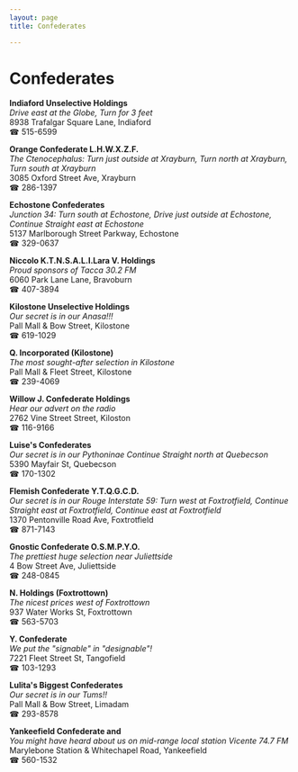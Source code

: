 ```yaml
---
layout: page 
title: Confederates

---
```



# Confederates


 **Indiaford Unselective Holdings**  
_Drive east at the Globe, Turn for 3 feet_  
8938 Trafalgar Square Lane, Indiaford  
☎ 515-6599

**Orange Confederate L.H.W.X.Z.F.**  
_The Ctenocephalus: Turn just outside at Xrayburn, Turn north at Xrayburn, Turn south at Xrayburn_  
3085 Oxford Street Ave, Xrayburn  
☎ 286-1397

**Echostone Confederates**  
_Junction 34: Turn south at Echostone, Drive just outside at Echostone, Continue Straight east at Echostone_  
5137 Marlborough Street Parkway, Echostone  
☎ 329-0637

**Niccolo K.T.N.S.A.L.I.Lara V. Holdings**  
_Proud sponsors of Tacca 30.2 FM_  
6060 Park Lane Lane, Bravoburn  
☎ 407-3894

**Kilostone Unselective Holdings**  
_Our secret is in our Anasa!!!_  
Pall Mall & Bow Street, Kilostone  
☎ 619-1029

**Q. Incorporated (Kilostone)**  
_The most sought-after selection in Kilostone_  
Pall Mall & Fleet Street, Kilostone  
☎ 239-4069

**Willow J. Confederate Holdings**  
_Hear our advert on the radio_  
2762 Vine Street Street, Kiloston  
☎ 116-9166

**Luise's Confederates**  
_Our secret is in our Pythoninae 
Continue Straight north at Quebecson_  
5390 Mayfair St, Quebecson  
☎ 170-1302

**Flemish Confederate Y.T.Q.G.C.D.**  
_Our secret is in our Rouge 
Interstate 59: Turn west at Foxtrotfield, Continue Straight east at Foxtrotfield, Continue east at Foxtrotfield_  
1370 Pentonville Road Ave, Foxtrotfield  
☎ 871-7143

**Gnostic Confederate O.S.M.P.Y.O.**  
_The prettiest huge selection near Juliettside_  
4 Bow Street Ave, Juliettside  
☎ 248-0845

**N. Holdings (Foxtrottown)**  
_The nicest prices west of Foxtrottown_  
937 Water Works St, Foxtrottown  
☎ 563-5703

**Y. Confederate**  
_We put the "signable" in "designable"!_  
7221 Fleet Street St, Tangofield  
☎ 103-1293

**Lulita's Biggest Confederates**  
_Our secret is in our Tums!!_  
Pall Mall & Bow Street, Limadam  
☎ 293-8578

**Yankeefield Confederate and**  
_You might have heard about us on mid-range local station Vicente 74.7 FM_  
Marylebone Station & Whitechapel Road, Yankeefield  
☎ 560-1532

